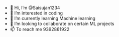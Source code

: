 - 👋 Hi, I’m @Saisujan1234
- 👀 I’m interested in coding
- 🌱 I’m currently learning Machine learning
- 💞️ I’m looking to collaborate on certain ML projects
- 📫 To reach me 9392861922

<!---
Saisujan1234/Saisujan1234 is a ✨ special ✨ repository because its `README.md` (this file) appears on your GitHub profile.
You can click the Preview link to take a look at your changes.
--->
